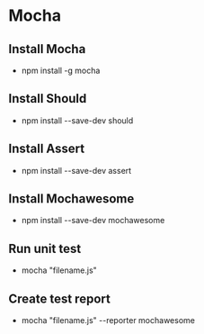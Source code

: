 # Mocha

## Install Mocha
 - npm install -g mocha
 
## Install Should
 - npm install --save-dev should
 
## Install Assert
 - npm install --save-dev assert
 
## Install Mochawesome
 - npm install --save-dev mochawesome

## Run unit test
 - mocha "filename.js"

## Create test report
 - mocha "filename.js" --reporter mochawesome
